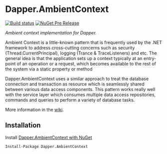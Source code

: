 Dapper.AmbientContext
=======

[![Build status](https://ci.appveyor.com/api/projects/status/omt8ahl09xbnp67t?svg=true)](https://ci.appveyor.com/project/sakopov/dapper-ambientcontext)
[![NuGet Pre Release](https://img.shields.io/nuget/vpre/Dapper.AmbientContext.svg?maxAge=2592000)](https://www.nuget.org/packages/Dapper.AmbientContext)

*Ambient context implementation for Dapper.*

Ambient Context is a little-known pattern that is frequently used by the .NET framework to address cross-cutting concerns such as security (Thread.CurrentPrincipal), logging (Trance & TraceListeners) and etc. The general idea is that the application sets up a context typically at an entry-point of an operation or a request, which becomes available to the rest of the system via a static property or method

Dapper.AmbientContext uses a similar approach to treat the database connection and transaction as resource which is seamlessly shared between various data access components. This pattern works really well with the service layer which consumes multiple data access repositories, commands and queries to perform a variety of database tasks.

More information in the [wiki](https://github.com/sakopov/Dapper.AmbientContext/wiki).

## Installation

Install [Dapper.AmbientContext with NuGet](https://www.nuget.org/packages/Dapper.AmbientContext)

```
Install-Package Dapper.AmbientContext
```

